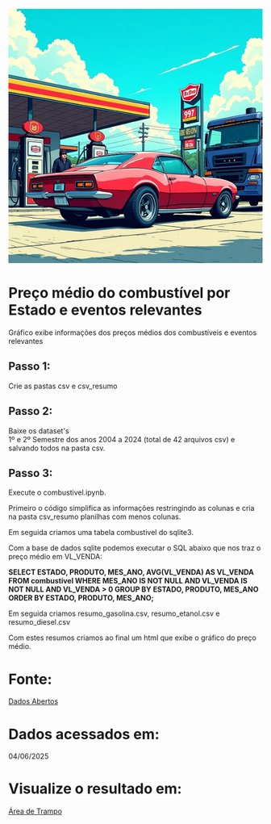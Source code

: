 ![Posto de Gasolina](posto_de_gasolina.jpg)

# Preço médio do combustível por Estado e eventos relevantes 
  Gráfico exibe informações dos preços médios dos combustíveis e eventos relevantes

## Passo 1: 
  Crie as pastas csv e csv_resumo

## Passo 2:
  Baixe os dataset's  
  1º e 2º Semestre dos anos 2004 a 2024 (total de 42 arquivos csv) e salvando todos na pasta csv.

## Passo 3:
  Execute o combustivel.ipynb.
  
  Primeiro o código simplifica as informações restringindo as colunas e cria na pasta csv_resumo planilhas com menos colunas.
  
  Em seguida criamos uma tabela combustivel do sqlite3.
  
  Com a base de dados sqlite podemos executar o SQL abaixo que nos traz o preço médio em VL_VENDA:
  
  **SELECT 
          ESTADO,
          PRODUTO,
          MES_ANO,
          AVG(VL_VENDA) AS VL_VENDA
      FROM 
          combustivel
      WHERE 
          MES_ANO IS NOT NULL 
          AND VL_VENDA IS NOT NULL
          AND VL_VENDA > 0
      GROUP BY 
          ESTADO, PRODUTO, MES_ANO
      ORDER BY 
          ESTADO, PRODUTO, MES_ANO;**
  
  Em seguida criamos resumo_gasolina.csv, resumo_etanol.csv e resumo_diesel.csv
  
  Com estes resumos criamos ao final um html que exibe o gráfico do preço médio.

# Fonte:
[Dados Abertos](https://dados.gov.br/dados/conjuntos-dados/serie-historica-de-precos-de-combustiveis-e-de-glp)

# Dados acessados em: 
04/06/2025

# Visualize o resultado em: 
[Área de Trampo](https://www.areadetrampo.com.br/preco-medio-de-combustiveis-2004-a-2024-e-eventos-relevantes/)

